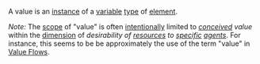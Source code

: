 A value is an [instance](https://github.com/gcassel/Modular-Organization-Terminology/blob/master/terms/instance.md) of a [variable](https://github.com/gcassel/Modular-Organization-Terminology/blob/master/terms/variable.md) [type](https://github.com/gcassel/Modular-Organization-Terminology/blob/master/terms/type.md) of [element](https://github.com/gcassel/Modular-Organization-Terminology/blob/master/terms/element.md).

*Note:*  The [scope](https://github.com/gcassel/Modular-Organization-Terminology/blob/master/terms/scope.md) of "value" is often [intentionally](https://github.com/gcassel/Modular-Organization-Terminology/blob/master/terms/intention.md) limited to *[conceived](https://github.com/gcassel/Modular-Organization-Terminology/blob/master/terms/concept.md) value* within the [dimension](https://github.com/gcassel/Modular-Organization-Terminology/blob/master/terms/dimension.md) of *desirability  of [resources](https://github.com/gcassel/Modular-Organization-Terminology/blob/master/terms/resource.md) to [specific](https://github.com/gcassel/Modular-Organization-Terminology/blob/master/terms/specific.md) [agents](https://github.com/gcassel/Modular-Organization-Terminology/blob/master/terms/agents.md)*.  For instance, this seems to be be approximately the use of the term "value" in [Value Flows](https://www.valueflo.ws/).

